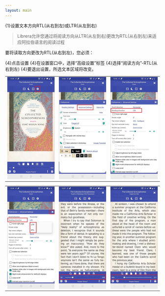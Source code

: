 ```yaml
---
layout: main
---
```


{1}设置文本方向RTL(从右到左)或LTR(从左到右)


> Librera允许您通过将阅读方向从LTR(从左到右)更改为RTL(从右到左)来适应阿拉伯语言的阅读过程


要将读取方向更改为RTL(从右到左)，您必须：

{4}点击设置
{4}在设置窗口中，选择“高级设置”标签
{4}选择“阅读方向”-RTL(从右到左)
{4}要退出设置，所选文本区域将改变。

||||
|-|-|-|
|![](1.jpg)|![](2.jpg)|![](3.jpg)|

||||
|-|-|-|
|![](4.jpg)|![](5.jpg)|![](6.jpg)|
